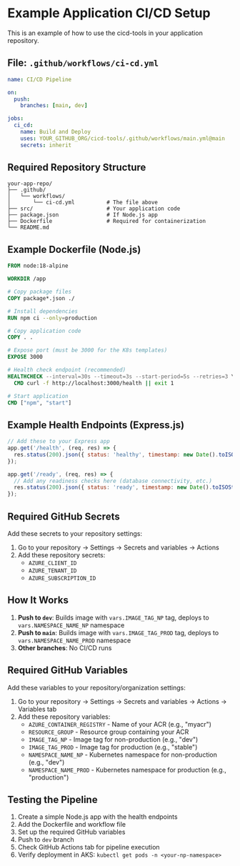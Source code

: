 # Example Application CI/CD Setup

This is an example of how to use the cicd-tools in your application repository.

## File: `.github/workflows/ci-cd.yml`

```yaml
name: CI/CD Pipeline

on:
  push:
    branches: [main, dev]

jobs:
  ci_cd:
    name: Build and Deploy
    uses: YOUR_GITHUB_ORG/cicd-tools/.github/workflows/main.yml@main
    secrets: inherit
```

## Required Repository Structure

```
your-app-repo/
├── .github/
│   └── workflows/
│       └── ci-cd.yml          # The file above
├── src/                       # Your application code
├── package.json               # If Node.js app
├── Dockerfile                 # Required for containerization
└── README.md
```

## Example Dockerfile (Node.js)

```dockerfile
FROM node:18-alpine

WORKDIR /app

# Copy package files
COPY package*.json ./

# Install dependencies
RUN npm ci --only=production

# Copy application code
COPY . .

# Expose port (must be 3000 for the K8s templates)
EXPOSE 3000

# Health check endpoint (recommended)
HEALTHCHECK --interval=30s --timeout=3s --start-period=5s --retries=3 \
  CMD curl -f http://localhost:3000/health || exit 1

# Start application
CMD ["npm", "start"]
```

## Example Health Endpoints (Express.js)

```javascript
// Add these to your Express app
app.get('/health', (req, res) => {
  res.status(200).json({ status: 'healthy', timestamp: new Date().toISOString() });
});

app.get('/ready', (req, res) => {
  // Add any readiness checks here (database connectivity, etc.)
  res.status(200).json({ status: 'ready', timestamp: new Date().toISOString() });
});
```

## Required GitHub Secrets

Add these secrets to your repository settings:

1. Go to your repository → Settings → Secrets and variables → Actions
2. Add these repository secrets:
   - `AZURE_CLIENT_ID`
   - `AZURE_TENANT_ID` 
   - `AZURE_SUBSCRIPTION_ID`

## How It Works

1. **Push to `dev`**: Builds image with `vars.IMAGE_TAG_NP` tag, deploys to `vars.NAMESPACE_NAME_NP` namespace
2. **Push to `main`**: Builds image with `vars.IMAGE_TAG_PROD` tag, deploys to `vars.NAMESPACE_NAME_PROD` namespace
3. **Other branches**: No CI/CD runs

## Required GitHub Variables

Add these variables to your repository/organization settings:

1. Go to your repository → Settings → Secrets and variables → Actions → Variables tab
2. Add these repository variables:
   - `AZURE_CONTAINER_REGISTRY` - Name of your ACR (e.g., "myacr")
   - `RESOURCE_GROUP` - Resource group containing your ACR
   - `IMAGE_TAG_NP` - Image tag for non-production (e.g., "dev")
   - `IMAGE_TAG_PROD` - Image tag for production (e.g., "stable")
   - `NAMESPACE_NAME_NP` - Kubernetes namespace for non-production (e.g., "dev")
   - `NAMESPACE_NAME_PROD` - Kubernetes namespace for production (e.g., "production")

## Testing the Pipeline

1. Create a simple Node.js app with the health endpoints
2. Add the Dockerfile and workflow file
3. Set up the required GitHub variables
4. Push to `dev` branch
5. Check GitHub Actions tab for pipeline execution
6. Verify deployment in AKS: `kubectl get pods -n <your-np-namespace>`
